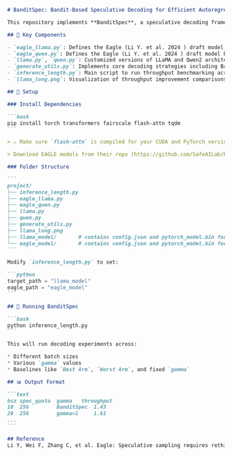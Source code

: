````markdown
# BanditSpec: Bandit-Based Speculative Decoding for Efficient Autoregressive Generation

This repository implements **BanditSpec**, a speculative decoding framework that adaptively balances exploration and exploitation using bandit algorithms to accelerate autoregressive generation in large language models (LLMs). The framework is compatible with both LLaMA and Qwen2 architectures.

## 🧠 Key Components

- `eagle_llama.py`: Defines the Eagle (Li Y. et al. 2024 ) draft model based on LLaMA.
- `eagle_qwen.py`: Defines the Eagle (Li Y. et al. 2024 ) draft model based on Qwen2.
- `llama.py`, `qwen.py`: Customized versions of LLaMA and Qwen2 architectures.
- `generate_utils.py`: Implements core decoding strategies including BanditSpec.
- `inference_length.py`: Main script to run throughput benchmarking across different batch sizes and strategies.
- `llama_long.png`: Visualization of throughput improvement comparisons.

## 🔧 Setup

### Install Dependencies

```bash
pip install torch transformers fairscale flash-attn tqdm
```

> ⚠️ Make sure `flash-attn` is compiled for your CUDA and PyTorch version.

> Download EAGLE models from their repo (https://github.com/SafeAILab/EAGLE)

### Folder Structure

```
project/
├── inference_length.py
├── eagle_llama.py
├── eagle_qwen.py
├── llama.py
├── qwen.py
├── generate_utils.py
├── llama_long.png
├── llama_model/       # contains config.json and pytorch_model.bin for LLaMA
└── eagle_model/       # contains config.json and pytorch_model.bin for Eagle
```

Modify `inference_length.py` to set:

```python
target_path = "llama_model"
eagle_path = "eagle_model"
```

## 🚀 Running BanditSpec

```bash
python inference_length.py
```

This will run decoding experiments across:

* Different batch sizes
* Various `gamma` values
* Baselines like `Best Arm`, `Worst Arm`, and fixed `gamma`

## 📊 Output Format

```text
bsz	spec_quota	gamma	throughput
10	256	        BanditSpec	1.43
20	256	        gamma=1	    1.61
...
```

## Reference
Li Y, Wei F, Zhang C, et al. Eagle: Speculative sampling requires rethinking feature uncertainty[J]. arXiv preprint arXiv:2401.15077, 2024.



